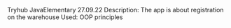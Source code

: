 Tryhub JavaElementary 27.09.22
Description: The app is about registration on the warehouse
Used: OOP principles 
